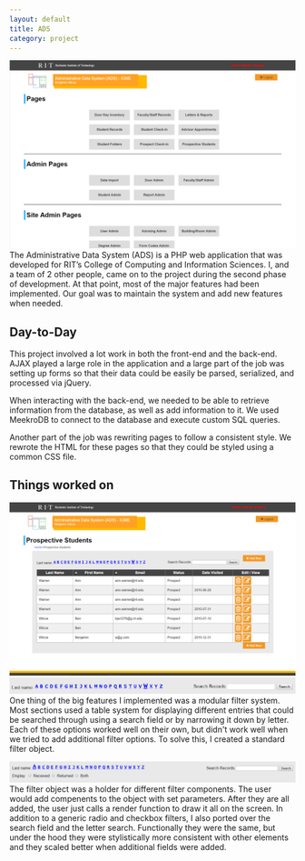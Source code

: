 ```yaml
---
layout: default
title: ADS
category: project
--- 
```


![Main Page](/projects/assets/AdminOps/AdminOpsMain.PNG)
The Administrative Data System (ADS) is a PHP web application that was developed for RIT’s College of Computing and Information Sciences. I, and a team of 2 other people, came on to the project during the second phase of development. At that point, most of the major features had been implemented. Our goal was to maintain the system and add new features when needed. 

## Day-to-Day
This project involved a lot work in both the front-end and the back-end. AJAX played a large role in the application and a large part of the job was setting up forms so that their data could be easily be parsed, serialized, and processed via jQuery.

When interacting with the back-end, we needed to be able to retrieve information from the database, as well as add information to it. We used MeekroDB to connect to the database and execute custom SQL queries. 

Another part of the job was rewriting pages to follow a consistent style. We rewrote the HTML for these pages so that they could be styled using a common CSS file.

## Things worked on

![Main Page](/projects/assets/AdminOps/AdminOpsList.PNG)
![Main Page](/projects/assets/AdminOps/AdminOpsFilterOld.PNG)
One thing of the big features I implemented was a modular filter system. Most sections used a table system for displaying different entries that could be searched through using a search field or by narrowing it down by letter. Each of these options worked well on their own, but didn't work well when we tried to add additional filter options. To solve this, I created a standard filter object. 

![Main Page](/projects/assets/AdminOps/AdminOpsFilter.PNG)
The filter object was a holder for different filter components. The user would add compenents to the object with set parameters. After they are all added, the user just calls a render function to draw it all on the screen. In addition to a generic radio and checkbox filters, I also ported over the search field and the letter search. Functionally they were the same, but under the hood they were stylistically more consistent with other elements and they scaled better when additional fields were added.
